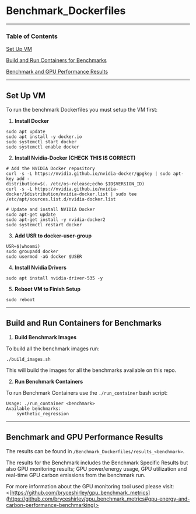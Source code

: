 # Benchmark_Dockerfiles

-----------
### Table of Contents
[Set Up VM](https://github.com/bryceshirley/Benchmark_Dockerfiles?tab=readme-ov-file#set-up-vm)

[Build and Run Containers for Benchmarks](https://github.com/bryceshirley/Benchmark_Dockerfiles?tab=readme-ov-file#build-and-run-containers-for-benchmarks)

[Benchmark and GPU Performance Results](https://github.com/bryceshirley/Benchmark_Dockerfiles?tab=readme-ov-file#benchmark-and-gpu-performance-results)

-----------

## Set Up VM

To run the benchmark Dockerfiles you must setup the VM first:

1. **Install Docker**

```
sudo apt update
sudo apt install -y docker.io
sudo systemctl start docker
sudo systemctl enable docker
```

2. **Install Nvidia-Docker (CHECK THIS IS CORRECT)**

```
# Add the NVIDIA Docker repository
curl -s -L https://nvidia.github.io/nvidia-docker/gpgkey | sudo apt-key add -
distribution=$(. /etc/os-release;echo $ID$VERSION_ID)
curl -s -L https://nvidia.github.io/nvidia-docker/$distribution/nvidia-docker.list | sudo tee /etc/apt/sources.list.d/nvidia-docker.list

# Update and install NVIDIA Docker
sudo apt-get update
sudo apt-get install -y nvidia-docker2
sudo systemctl restart docker
```

3. **Add USR to docker-user-group**

```
USR=$(whoami)
sudo groupadd docker
sudo usermod -aG docker $USER
```

4. **Install Nvidia Drivers**

```
sudo apt install nvidia-driver-535 -y
```

5. **Reboot VM to Finish Setup**

```
sudo reboot
```

-----------

## Build and Run Containers for Benchmarks

1. **Build Benchmark Images**

To build all the benchmark images run:
```
./build_images.sh
```
This will build the images for all the benchmarks available on this repo.

2. **Run Benchmark Containers**

To run Benchmark Containers use the ``./run_container`` bash script:

```
Usage: ./run_container <benchmark>
Available benchmarks:
    synthetic_regression 
```

-----------

## Benchmark and GPU Performance Results

The results can be found in ``/Benchmark_Dockerfiles/results_<benchmark>``.

The results for the Benchmark includes the Benchmark Specific Results but also
GPU monitoring results; GPU power/energy usage, GPU utilization and real-time
GPU carbon emissions from the benchmark run.

For more information about the GPU monitoring tool used please visit:
<[https://github.com/bryceshirley/gpu_benchmark_metrics](https://github.com/bryceshirley/gpu_benchmark_metrics#gpu-energy-and-carbon-performance-benchmarking)>
